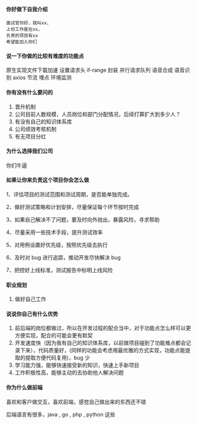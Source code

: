 #### 你好做下自我介绍

```
面试官你好，我叫xx，
上份工作是在xx，
负责的项目有xx
希望能加入你们
```

#### 说一下你做的比较有难度的功能点

原生实现文件下载加速 设置请求头 if-range 封装 并行请求队列
语音合成 语音识别
axios 节流
埋点
环境监测

#### 你有没有什么要问的

1. 晋升机制
2. 公司目前人数规模，人员岗位和部门分配情况，后续打算扩大到多少人？
3. 有没有自己的知识体系库
4. 公司绩效考核机制
5. 有无项目分红

#### 为什么选择我们公司

你们牛逼

#### 如果让你来负责这个项目你会怎么做

1、评估项目的测试范围和测试周期，是否能单独完成。

2、做好测试策略和计划安排，尽量保证每个环节按时完成

3、如果自己解决不了问题，要及时向外抛出，暴露风险，寻求帮助

4、尽量采用一些技术手段，提升测试效率

5、对用例设置好优先级，按照优先级去执行

6、及时对 bug 进行追踪，推动开发尽快解决 bug

7、把控好上线标准，测试报告中标明上线风险

#### 职业规划

1. 做好自己工作

#### 说说你自己有什么优势

1. 前后端的岗位都做过，所以在开发过程的配合当中，对于功能点怎么样可以更方便实现，配合的可能会更有默契
2. 开发速度快（因为我有自己的知识体系库，以前做项目碰到了功能难点都会记录下来），代码质量好，(同样的功能会考虑用最优雅的方式实现，功能点能提取的提取方便代码复用)，bug 少
3. 学习能力强，能够快速接受新的知识，快速上手新项目
4. 工作积极性高，能够主动的去协助他人解决问题

#### 你为什么做前端

喜欢和客户做交互，喜欢前端，感觉自己做出来的东西还不错

后端语言有很多，java , go , php , python 这些
